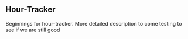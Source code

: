 ## Hour-Tracker
Beginnings for hour-tracker. More detailed description to come
testing to see if we are still good